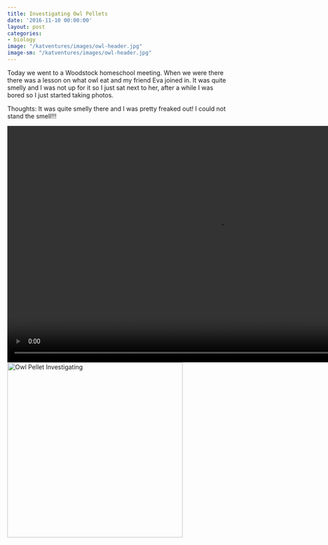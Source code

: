 ```yaml
---
title: Investigating Owl Pellets
date: '2016-11-10 00:00:00'
layout: post
categories:
- biology
image: "/katventures/images/owl-header.jpg"
image-sm: "/katventures/images/owl-header.jpg"
---
```

Today we went to a Woodstock homeschool meeting. When we were there there was a lesson on what owl eat and my friend Eva joined in. It was quite smelly and I was not up for it so I just sat next to her, after a while I was bored so I just started taking photos.

Thoughts: It was quite smelly there and I was pretty freaked out! I could not stand the smell!!!

<video width="960" height="540" controls>
  <source src="owl-investigating.mov" type="video/mp4">
Your browser does not support the video tag.
</video>

<img src="/katventures/images/own-investigate2.jpg" alt="Owl Pellet Investigating" style="width: 400px;"/>
